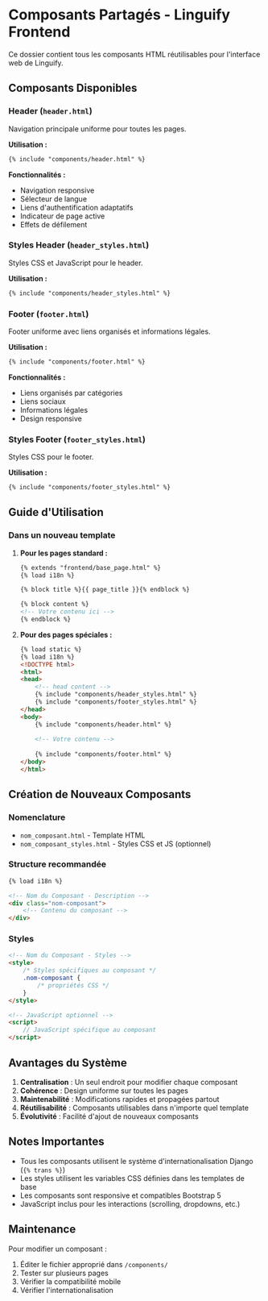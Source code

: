 # Composants Partagés - Linguify Frontend

Ce dossier contient tous les composants HTML réutilisables pour l'interface web de Linguify.

## Composants Disponibles

### Header (`header.html`)
Navigation principale uniforme pour toutes les pages.

**Utilisation :**
```html
{% include "components/header.html" %}
```

**Fonctionnalités :**
- Navigation responsive
- Sélecteur de langue
- Liens d'authentification adaptatifs
- Indicateur de page active
- Effets de défilement

### Styles Header (`header_styles.html`)
Styles CSS et JavaScript pour le header.

**Utilisation :**
```html
{% include "components/header_styles.html" %}
```

### Footer (`footer.html`)
Footer uniforme avec liens organisés et informations légales.

**Utilisation :**
```html
{% include "components/footer.html" %}
```

**Fonctionnalités :**
- Liens organisés par catégories
- Liens sociaux
- Informations légales
- Design responsive

### Styles Footer (`footer_styles.html`)
Styles CSS pour le footer.

**Utilisation :**
```html
{% include "components/footer_styles.html" %}
```

## Guide d'Utilisation

### Dans un nouveau template

1. **Pour les pages standard :**
   ```html
   {% extends "frontend/base_page.html" %}
   {% load i18n %}

   {% block title %}{{ page_title }}{% endblock %}

   {% block content %}
   <!-- Votre contenu ici -->
   {% endblock %}
   ```

2. **Pour des pages spéciales :**
   ```html
   {% load static %}
   {% load i18n %}
   <!DOCTYPE html>
   <html>
   <head>
       <!-- head content -->
       {% include "components/header_styles.html" %}
       {% include "components/footer_styles.html" %}
   </head>
   <body>
       {% include "components/header.html" %}
       
       <!-- Votre contenu -->
       
       {% include "components/footer.html" %}
   </body>
   </html>
   ```

## Création de Nouveaux Composants

### Nomenclature
- `nom_composant.html` - Template HTML
- `nom_composant_styles.html` - Styles CSS et JS (optionnel)

### Structure recommandée
```html
{% load i18n %}

<!-- Nom du Composant - Description -->
<div class="nom-composant">
    <!-- Contenu du composant -->
</div>
```

### Styles
```html
<!-- Nom du Composant - Styles -->
<style>
    /* Styles spécifiques au composant */
    .nom-composant {
        /* propriétés CSS */
    }
</style>

<!-- JavaScript optionnel -->
<script>
    // JavaScript spécifique au composant
</script>
```

## Avantages du Système

1. **Centralisation** : Un seul endroit pour modifier chaque composant
2. **Cohérence** : Design uniforme sur toutes les pages
3. **Maintenabilité** : Modifications rapides et propagées partout
4. **Réutilisabilité** : Composants utilisables dans n'importe quel template
5. **Évolutivité** : Facilité d'ajout de nouveaux composants

## Notes Importantes

- Tous les composants utilisent le système d'internationalisation Django (`{% trans %}`)
- Les styles utilisent les variables CSS définies dans les templates de base
- Les composants sont responsive et compatibles Bootstrap 5
- JavaScript inclus pour les interactions (scrolling, dropdowns, etc.)

## Maintenance

Pour modifier un composant :
1. Éditer le fichier approprié dans `/components/`
2. Tester sur plusieurs pages
3. Vérifier la compatibilité mobile
4. Vérifier l'internationalisation